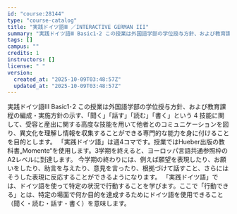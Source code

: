 ```yaml
---
id: "course:28144"
type: "course-catalog"
title: "実践ドイツ語Ⅲ ／INTERACTIVE GERMAN III"
summary: "実践ドイツ語Ⅲ Basic1･2 この授業は外国語学部の学位授与方針、および教育課程の編成・実施方針の示す、「聞く」「話す」「読む」「書く」という 4 技能に関して、受容と産出に関する高度な技能を用いて他者とのコミュニケーションを図り、異文…"
tags: []
campus: ""
credits: 1
instructors: []
license: " "
version:
  created_at: "2025-10-09T03:48:57Z"
  updated_at: "2025-10-09T03:48:57Z"
---
```


実践ドイツ語Ⅲ Basic1･2 この授業は外国語学部の学位授与方針、および教育課程の編成・実施方針の示す、「聞く」「話す」「読む」「書く」という 4 技能に関して、受容と産出に関する高度な技能を用いて他者とのコミュニケーションを図り、異文化を理解し情報を収集することができる専門的な能力を身に付けることを目的とします。 「実践ドイツ語」は週4コマです。授業ではHueber出版の教科書„Momente“を使用します。3学期を終えると、ヨーロッパ言語共通参照枠のA2レベルに到達します。 今学期の終わりには、例えば願望を表現したり、お願いをしたり、助言を与えたり、意見を言ったり、根拠づけて話すこと、さらにはそうした表現に反応することができるようになります。 「実践ドイツ語」では、ドイツ語を使って特定の状況で行動することを学びます。ここで「行動できる」とは、特定の場面で何か目的を達成するためにドイツ語を使用できること（聞く・読む・話す・書く）を意味します。

